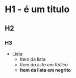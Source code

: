 # H1 - é um titulo
## H2
### H3

* Lista
  + Item da lista
  + *Item da lista em Itálico*
  + **Item da lista em negrito**
